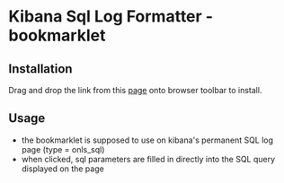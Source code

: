 # Kibana Sql Log Formatter - bookmarklet

##  Installation
Drag and drop the link from this [page](https://rawgit.com/petrkoula/kibanaSqlLogFormatter/master/installPage.html) onto browser toolbar to install.

## Usage
- the bookmarklet is supposed to use on kibana's permanent SQL log page (type = onls_sql)
- when clicked, sql parameters are filled in directly into the SQL query displayed on the page

